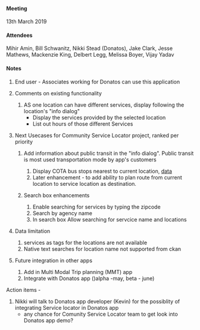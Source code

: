 #### Meeting
13th March 2019
#### Attendees 
Mihir Amin, Bill Schwanitz, Nikki Stead (Donatos), Jake Clark, Jesse Mathews, Mackenzie King, Delbert Legg, Melissa Boyer, Vijay Yadav

#### Notes
1. End user - Associates working for Donatos can use this application 
2. Comments on existing functionality 
    1. AS one location can have different services, display following the location's "info dialog"
        - Display the services provided by the selected location
        - List out hours of those different Services 
3. Next Usecases for Community Service Locator project, ranked per priority 
    1. Add information about public transit in the "info dialog". Public transit is most used transportation mode by app's customers
        1. Display COTA bus stops nearest to current location, [data](https://ckan.smartcolumbusos.com/dataset/cota-transit-stops/resource/4fe72e8a-610a-464a-80f4-22f31ff265e8)
        2. Later enhancement - to add ability to plan route from current location to service location as destination. 
     
    2. Search box enhancements
        1. Enable searching for services by typing the zipcode
        2. Search by agency name
        3. In search box Allow searching for servcice name and locations

4. Data limitation
    1. services as tags for the locations are not available
    2. Native text searches for location name not supported from ckan

5. Future integration in other apps 
    1. Add in Multi Modal Trip planning (MMT) app
    2. Integrate with Donatos app ()alpha -may, beta - june)

Action items -  
1. Nikki will talk to Donatos app developer (Kevin) for the possiblity of integrating Service locator in Donatos app  
    - any chance for Comunity Service Locator team to get look into Donatos app demo?
 
 
 

